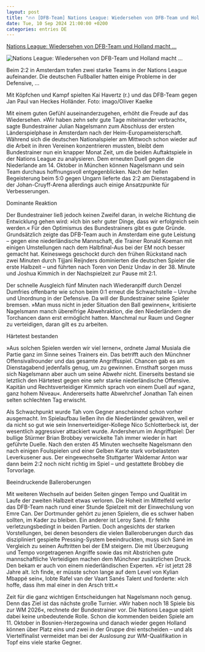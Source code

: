 ```yaml
---
layout: post
title: "🔥🔥 [DFB-Team] Nations League: Wiedersehen von DFB-Team und Holland macht ..."
date: Tue, 10 Sep 2024 21:00:00 +0200
categories: entries DE
---
```

[Nations League: Wiedersehen von DFB-Team und Holland macht ...](https://www.nd-aktuell.de/artikel/1185185.fussball-nations-league-wiedersehen-von-dfb-team-und-holland-macht-freude.html)

![Nations League: Wiedersehen von DFB-Team und Holland macht ...](https://www.nd-aktuell.de/img/jpeg/2400/291956)

Beim 2:2 in Amsterdam trafen zwei starke Teams in der Nations League aufeinander. Die deutschen Fußballer hatten einige Probleme in der Defensive, ...

Mit Köpfchen und Kampf spielten Kai Havertz (r.) und das DFB-Team gegen Jan Paul van Heckes Holländer. Foto: imago/Oliver Kaelke

Mit einem guten Gefühl auseinanderzugehen, erhöht die Freude auf das Wiedersehen. »Wir haben zehn sehr gute Tage miteinander verbracht«, sagte Bundestrainer Julian Nagelsmann zum Abschluss der ersten Länderspielphase in Amsterdam nach der Heim-Europameisterschaft. Während sich die deutschen Nationalspieler am Mittwoch schon wieder auf die Arbeit in ihren Vereinen konzentrieren mussten, bleibt dem Bundestrainer nun ein knapper Monat Zeit, um die beiden Auftaktspiele in der Nations League zu analysieren. Dem erneuten Duell gegen die Niederlande am 14. Oktober in München können Nagelsmann und sein Team durchaus hoffnungsvoll entgegenblicken. Nach der hellen Begeisterung beim 5:0 gegen Ungarn lieferte das 2:2 am Dienstagabend in der Johan-Cruyff-Arena allerdings auch einige Ansatzpunkte für Verbesserungen.

Dominante Reaktion

Der Bundestrainer ließ jedoch keinen Zweifel daran, in welche Richtung die Entwicklung gehen wird: »Ich bin sehr guter Dinge, dass wir erfolgreich sein werden.« Für den Optimismus des Bundestrainers gibt es gute Gründe. Grundsätzlich zeigte das DFB-Team auch in Amsterdam eine gute Leistung – gegen eine niederländische Mannschaft, die Trainer Ronald Koeman mit einigen Umstellungen nach dem Halbfinal-Aus bei der EM noch besser gemacht hat. Keineswegs geschockt durch den frühen Rückstand nach zwei Minuten durch Tijjani Reijnders dominierten die deutschen Spieler die erste Halbzeit – und führten nach Toren von Deniz Undav in der 38. Minute und Joshua Kimmich in der Nachspielzeit zur Pause mit 2:1.

Der schnelle Ausgleich fünf Minuten nach Wiederanpiff durch Denzel Dumfries offenbarte wie schon beim 0:1 erneut die Schwachstelle – Unruhe und Unordnung in der Defensive. Da will der Bundestrainer seine Spieler bremsen. »Man muss nicht in jeder Situation den Ball gewinnen«, kritisierte Nagelsmann manch übereifrige Abwehraktion, die den Niederländern die Torchancen dann erst ermöglicht hatten. Manchmal nur Raum und Gegner zu verteidigen, daran gilt es zu arbeiten.

Härtetest bestanden

»Aus solchen Spielen werden wir viel lernen«, ordnete Jamal Musiala die Partie ganz im Sinne seines Trainers ein. Das betrifft auch den Münchner Offensivallrounder und das gesamte Angriffsspiel. Chancen gab es am Dienstagabend jedenfalls genug, um zu gewinnen. Ernsthaft sorgen muss sich Nagelsmann aber auch um seine Abwehr nicht. Einerseits bestand sie letztlich den Härtetest gegen eine sehr starke niederländische Offensive. Kapitän und Rechtsverteidiger Kimmich sprach von einem Duell auf »ganz, ganz hohem Niveau«. Andererseits hatte Abwehrchef Jonathan Tah einen selten schlechten Tag erwischt.

Als Schwachpunkt wurde Tah vom Gegner anscheinend schon vorher ausgemacht. Im Spielaufbau ließen ihn die Niederländer gewähren, weil er da nicht so gut wie sein Innenverteidiger-Kollege Nico Schlotterbeck ist, der wesentlich aggressiver attackiert wurde. Andersherum im Angriffspiel: Der bullige Stürmer Brian Brobbey verwickelte Tah immer wieder in hart geführte Duelle. Nach den ersten 45 Minuten wechselte Nagelsmann den nach einigen Foulspielen und einer Gelben Karte stark vorbelasteten Leverkusener aus. Der eingewechselte Stuttgarter Waldemar Anton war dann beim 2:2 noch nicht richtig im Spiel – und gestattete Brobbey die Torvorlage.

Beeindruckende Balleroberungen

Mit weiteren Wechseln auf beiden Seiten gingen Tempo und Qualität im Laufe der zweiten Halbzeit etwas verloren. Die Hoheit im Mittelfeld verlor das DFB-Team nach rund einer Stunde Spielzeit mit der Einwechslung von Emre Can. Der Dortmunder gehört zu jenen Spielern, die es schwer haben sollten, im Kader zu bleiben. Ein anderer ist Leroy Sané. Er fehlte verletzungsbedingt in beiden Partien. Doch angesichts der starken Vorstellungen, bei denen besonders die vielen Balleroberungen durch das diszipliniert gespielte Pressing-System beeindruckten, muss sich Sané im Vergleich zu seinen Auftritten bei der EM steigern. Die mit Überzeugung und Tempo vorgetragenen Angriffe sowie das mit Abstrichen gute mannschaftliche Verteidigen machen dem Münchner zusätzlichen Druck. Den bekam er auch von einem niederländischen Experten. »Er ist jetzt 28 Jahre alt. Ich finde, er müsste schon lange auf dem Level von Kylian Mbappé sein«, lobte Rafel van der Vaart Sanés Talent und forderte: »Ich hoffe, dass ihm mal einer in den Arsch tritt.«

Zeit für die ganz wichtigen Entscheidungen hat Nagelsmann noch genug. Denn das Ziel ist das nächste große Turnier. »Wir haben noch 18 Spiele bis zur WM 2026«, rechnete der Bundestrainer vor. Die Nations League spielt dabei keine unbedeutende Rolle. Schon die kommenden beiden Spiele am 11. Oktober in Bosnien-Herzegowina und danach wieder gegen Holland können über Platz eins und zwei in der Gruppe drei entscheiden – und als Viertelfinalist vermeidet man bei der Auslosung zur WM-Qualifikation in Topf eins viele starke Gegner.

